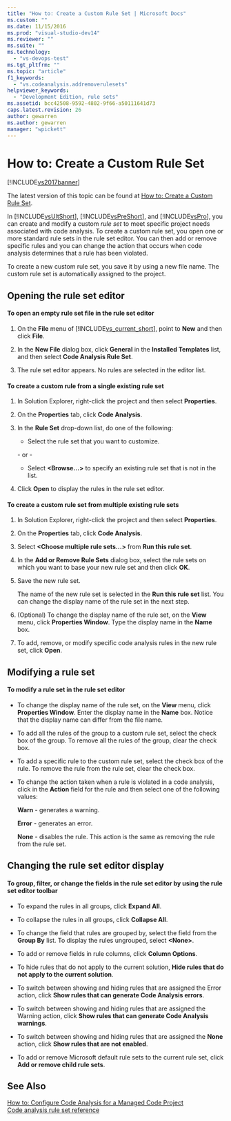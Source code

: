 ```yaml
---
title: "How to: Create a Custom Rule Set | Microsoft Docs"
ms.custom: ""
ms.date: 11/15/2016
ms.prod: "visual-studio-dev14"
ms.reviewer: ""
ms.suite: ""
ms.technology: 
  - "vs-devops-test"
ms.tgt_pltfrm: ""
ms.topic: "article"
f1_keywords: 
  - "vs.codeanalysis.addremoverulesets"
helpviewer_keywords: 
  - "Development Edition, rule sets"
ms.assetid: bcc42508-9592-4802-9f66-a50111641d73
caps.latest.revision: 26
author: gewarren
ms.author: gewarren
manager: "wpickett"
---
```

# How to: Create a Custom Rule Set
[!INCLUDE[vs2017banner](../includes/vs2017banner.md)]

The latest version of this topic can be found at [How to: Create a Custom Rule Set](https://docs.microsoft.com/visualstudio/code-quality/how-to-create-a-custom-rule-set).  
  
In [!INCLUDE[vsUltShort](../includes/vsultshort-md.md)], [!INCLUDE[vsPreShort](../includes/vspreshort-md.md)], and [!INCLUDE[vsPro](../includes/vspro-md.md)], you can create and modify a custom *rule set* to meet specific project needs associated with code analysis. To create a custom rule set, you open one or more standard rule sets in the rule set editor. You can then add or remove specific rules and you can change the action that occurs when code analysis determines that a rule has been violated.  
  
 To create a new custom rule set, you save it by using a new file name. The custom rule set is automatically assigned to the project.  
  
## Opening the rule set editor  
  
#### To open an empty rule set file in the rule set editor  
  
1.  On the **File** menu of [!INCLUDE[vs_current_short](../includes/vs-current-short-md.md)], point to **New** and then click **File**.  
  
2.  In the **New File** dialog box, click **General** in the **Installed Templates** list, and then select **Code Analysis Rule Set**.  
  
3.  The rule set editor appears. No rules are selected in the editor list.  
  
#### To create a custom rule from a single existing rule set  
  
1.  In Solution Explorer, right-click the project and then select **Properties**.  
  
2.  On the **Properties** tab, click **Code Analysis**.  
  
3.  In the **Rule Set** drop-down list, do one of the following:  
  
    -   Select the rule set that you want to customize.  
  
     \- or -  
  
    -   Select **\<Browse...>** to specify an existing rule set that is not in the list.  
  
4.  Click **Open** to display the rules in the rule set editor.  
  
#### To create a custom rule set from multiple existing rule sets  
  
1.  In Solution Explorer, right-click the project and then select **Properties**.  
  
2.  On the **Properties** tab, click **Code Analysis**.  
  
3.  Select **\<Choose multiple rule sets...>** from **Run this rule set**.  
  
4.  In the **Add or Remove Rule Sets** dialog box, select the rule sets on which you want to base your new rule set and then click **OK**.  
  
5.  Save the new rule set.  
  
     The name of the new rule set is selected in the **Run this rule set** list. You can change the display name of the rule set in the next step.  
  
6.  (Optional) To change the display name of the rule set, on the **View** menu, click **Properties Window**. Type the display name in the **Name** box.  
  
7.  To add, remove, or modify specific code analysis rules in the new rule set, click **Open**.  
  
## Modifying a rule set  
  
#### To modify a rule set in the rule set editor  
  
-   To change the display name of the rule set, on the **View** menu, click **Properties Window**. Enter the display name in the **Name** box. Notice that the display name can differ from the file name.  
  
-   To add all the rules of the group to a custom rule set, select the check box of the group. To remove all the rules of the group, clear the check box.  
  
-   To add a specific rule to the custom rule set, select the check box of the rule. To remove the rule from the rule set, clear the check box.  
  
-   To change the action taken when a rule is violated in a code analysis, click in the **Action** field for the rule and then select one of the following values:  
  
     **Warn** - generates a warning.  
  
     **Error** - generates an error.  
  
     **None** - disables the rule. This action is the same as removing the rule from the rule set.  
  
## Changing the rule set editor display  
  
#### To group, filter, or change the fields in the rule set editor by using the rule set editor toolbar  
  
-   To expand the rules in all groups, click **Expand All**.  
  
-   To collapse the rules in all groups, click **Collapse All**.  
  
-   To change the field that rules are grouped by, select the field from the **Group By** list. To display the rules ungrouped, select **\<None>**.  
  
-   To add or remove fields in rule columns, click **Column Options**.  
  
-   To hide rules that do not apply to the current solution, **Hide rules that do not apply to the current solution**.  
  
-   To switch between showing and hiding rules that are assigned the Error action, click **Show rules that can generate Code Analysis errors**.  
  
-   To switch between showing and hiding rules that are assigned the Warning action, click **Show rules that can generate Code Analysis warnings**.  
  
-   To switch between showing and hiding rules that are assigned the **None** action, click **Show rules that are not enabled**.  
  
-   To add or remove Microsoft default rule sets to the current rule set, click **Add or remove child rule sets**.  
  
## See Also  
 [How to: Configure Code Analysis for a Managed Code Project](../code-quality/how-to-configure-code-analysis-for-a-managed-code-project.md)   
 [Code analysis rule set reference](../code-quality/code-analysis-rule-set-reference.md)



